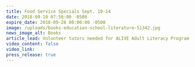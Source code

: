 ```yaml
---
title: Food Service Specials Sept. 10-14
date: 2018-09-10 07:58:00 -0500
expire_date: 2018-09-28 00:00:00 -0500
image: /uploads/books-education-school-literature-51342.jpg
news_image_alt: Books
article_lead: Volunteer tutors needed for ALIVE Adult Literacy Program
video_content: false
video_link:
press_release: true
---
```

